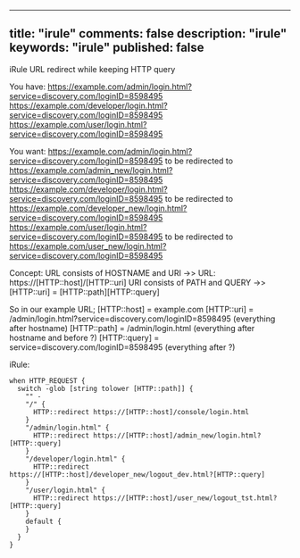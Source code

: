 
---
title: "irule"
comments: false
description: "irule"
keywords: "irule"
published: false
---
iRule URL redirect while keeping HTTP query

You have:
https://example.com/admin/login.html?service=discovery.com/loginID=8598495
https://example.com/developer/login.html?service=discovery.com/loginID=8598495
https://example.com/user/login.html?service=discovery.com/loginID=8598495

You want: 
https://example.com/admin/login.html?service=discovery.com/loginID=8598495 to be redirected to https://example.com/admin_new/login.html?service=discovery.com/loginID=8598495
https://example.com/developer/login.html?service=discovery.com/loginID=8598495 to be redirected to https://example.com/developer_new/login.html?service=discovery.com/loginID=8598495
https://example.com/user/login.html?service=discovery.com/loginID=8598495 to be redirected to https://example.com/user_new/login.html?service=discovery.com/loginID=8598495

Concept:
URL consists of HOSTNAME and URI ->> URL: https://[HTTP::host]/[HTTP::uri]
URI consists of PATH and QUERY ->> [HTTP::uri] = [HTTP::path][HTTP::query]

So in our example URL;
[HTTP::host] = example.com
[HTTP::uri] = /admin/login.html?service=discovery.com/loginID=8598495 (everything after hostname)
[HTTP::path] = /admin/login.html (everything after hostname and before ?)
[HTTP::query] = service=discovery.com/loginID=8598495 (everything after ?)

iRule:
```
when HTTP_REQUEST {
  switch -glob [string tolower [HTTP::path]] {
    "" -
    "/" {
      HTTP::redirect https://[HTTP::host]/console/login.html
    }
    "/admin/login.html" {
      HTTP::redirect https://[HTTP::host]/admin_new/login.html?[HTTP::query]
    }
    "/developer/login.html" {
      HTTP::redirect https://[HTTP::host]/developer_new/logout_dev.html?[HTTP::query]
    }
    "/user/login.html" {
      HTTP::redirect https://[HTTP::host]/user_new/logout_tst.html?[HTTP::query]
    }
    default {
    }
  }
}
```
